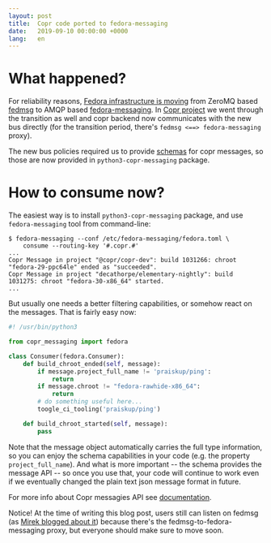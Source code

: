 ```yaml
---
layout: post
title:  Copr code ported to fedora-messaging
date:   2019-09-10 00:00:00 +0000
lang:   en
---
```


What happened?
==============

For reliability reasons, [Fedora infrastructure is moving][to-fm] from
ZeroMQ based [fedmsg][fedmsg] to AMQP based [fedora-messaging][fm].
In [Copr project][copr] we went through the transition as well and copr backend
now communicates with the new bus directly (for the transition period, there's
`fedmsg <==> fedora-messaging` proxy).

The new bus policies required us to provide [schemas][schemas] for copr
messages, so those are now provided in `python3-copr-messaging` package.


How to consume now?
===================

The easiest way is to install `python3-copr-messaging` package, and use
`fedora-messaging` tool from command-line:

```
$ fedora-messaging --conf /etc/fedora-messaging/fedora.toml \
    consume --routing-key '#.copr.#'
...
Copr Message in project "@copr/copr-dev": build 1031266: chroot "fedora-29-ppc64le" ended as "succeeded".
Copr Message in project "decathorpe/elementary-nightly": build 1031275: chroot "fedora-30-x86_64" started.
...
```

But usually one needs a better filtering capabilities, or somehow react on the
messages.  That is fairly easy now:

```python
#! /usr/bin/python3

from copr_messaging import fedora

class Consumer(fedora.Consumer):
    def build_chroot_ended(self, message):
        if message.project_full_name != 'praiskup/ping':
            return
        if message.chroot != "fedora-rawhide-x86_64":
            return
        # do something useful here...
        toogle_ci_tooling('praiskup/ping')

    def build_chroot_started(self, message):
        pass
```

Note that the message object automatically carries the full type information, so
you can enjoy the schema capabilities in your code (e.g. the property
`project_full_name`).  And what is more important -- the schema provides the
message API -- so once you use that, your code will continue to work even if we
eventually changed the plain text json message format in future.

For more info about Copr messagies API see [documentation][rtfd].

Notice!  At the time of writing this blog post, users still can listen on fedmsg
(as [Mirek blogged about it][old-blog]) because there's the
fedmsg-to-fedora-messaging proxy, but everyone should make sure to move soon.

[to-fm]: https://communityblog.fedoraproject.org/moving-from-fedmsg-to-fedora-messaging/
[fedmsg]: https://github.com/fedora-infra/fedmsg
[fm]: https://github.com/fedora-infra/fedora-messaging
[copr]: https://pagure.io/copr/copr
[old-blog]: http://miroslav.suchy.cz/blog/archives/2014/03/21/how_to_get_notification_about_your_builds_in_copr/index.html
[schemas]: https://pagure.io/copr/copr/blob/master/f/messaging
[rtfd]: https://copr-messaging.rtfd.io
